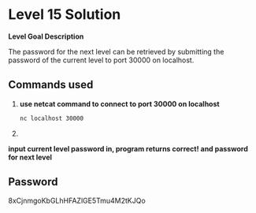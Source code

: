 # Level 15 Solution

**Level Goal Description**

The password for the next level can be retrieved by submitting the password of the current level to port 30000 on localhost.

## Commands used

1. **use netcat command to connect to port 30000 on localhost**

   ```bash
   nc localhost 30000
   ```

2.

**input current level password in, program returns correct! and password for next level**

## Password

8xCjnmgoKbGLhHFAZlGE5Tmu4M2tKJQo
